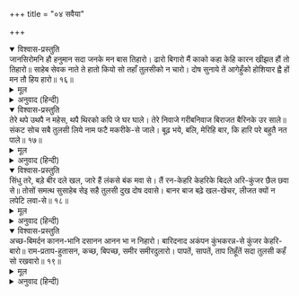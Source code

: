 +++
title = "०४ सवैया"

+++


<details open><summary>विश्वास-प्रस्तुति</summary>
जानसिरोमनि हौ हनुमान सदा जनके मन बास तिहारो।  
ढारो बिगारो मैं काको कहा केहि कारन खीझत हौं तो तिहारो॥  
साहेब सेवक नाते ते हातो कियो सो तहाँ तुलसीको न चारो।  
दोष सुनाये तें आगेहुँको होशियार ह्वै हों मन तौ हिय हारो॥ १६॥
</details>

<details><summary>मूल</summary>

जानसिरोमनि हौ हनुमान सदा जनके मन बास तिहारो।  
ढारो बिगारो मैं काको कहा केहि कारन खीझत हौं तो तिहारो॥  
साहेब सेवक नाते ते हातो कियो सो तहाँ तुलसीको न चारो।  
दोष सुनाये तें आगेहुँको होशियार ह्वै हों मन तौ हिय हारो॥ १६॥
</details>

<details><summary>अनुवाद (हिन्दी)</summary>

भावार्थ—हे हनुमान् जी! आप ज्ञानशिरोमणि हैं और सेवकोंके मनमें आपका सदा निवास है। मैं किसीका क्या गिराता वा बिगाड़ता हूँ। फिर आप किस कारण अप्रसन्न हैं, मैं तो आपका दास हूँ। हे स्वामी! आपने मुझे सेवकके नातेसे च्युत कर दिया, इसमें तुलसीका कोई वश नहीं है। यद्यपि मन हृदयमें हार गया है तो भी मेरा अपराध सुना दीजिये, जिसमें आगेके लिये होशियार हो जाऊँ॥ १६॥
</details>

<details open><summary>विश्वास-प्रस्तुति</summary>
तेरे थपे उथपै न महेस, थपै थिरको कपि जे घर घाले।  
तेरे निवाजे गरीबनिवाज बिराजत बैरिनके उर साले॥  
संकट सोच सबै तुलसी लिये नाम फटै मकरीके-से जाले।  
बूढ़ भये, बलि, मेरिहि बार, कि हारि परे बहुतै नत पाले॥ १७॥
</details>

<details><summary>मूल</summary>

तेरे थपे उथपै न महेस, थपै थिरको कपि जे घर घाले।  
तेरे निवाजे गरीबनिवाज बिराजत बैरिनके उर साले॥  
संकट सोच सबै तुलसी लिये नाम फटै मकरीके-से जाले।  
बूढ़ भये, बलि, मेरिहि बार, कि हारि परे बहुतै नत पाले॥ १७॥
</details>

<details><summary>अनुवाद (हिन्दी)</summary>

भावार्थ—हे वानरराज! आपके बसाये हुएको शंकर भगवान् भी नहीं उजाड़ सकते और जिस घरको आपने नष्ट कर दिया उसको कौन बसा सकता है? हे गरीबनिवाज! आप जिसपर प्रसन्न हुए, वे शत्रुओंके हृदयमें पीड़ारूप होकर विराजते हैं। तुलसीदासजी कहते हैं, आपका नाम लेनेसे सम्पूर्ण संकट और सोच मकड़ीके जालेके समान फट जाते हैं। बलिहारी! क्या आप मेरी ही बार बूढ़े हो गये अथवा बहुत-से गरीबोंका पालन करते-करते अब थक गये हैं? (इसीसे मेरा संकट दूर करनेमें ढील कर रहे हैं)॥ १७॥
</details>

<details open><summary>विश्वास-प्रस्तुति</summary>
सिंधु तरे, बड़े बीर दले खल, जारे हैं लंकसे बंक मवा से।  
तैं रन-केहरि केहरिके बिदले अरि-कुंजर छैल छवा से॥  
तोसों समत्थ सुसाहेब सेइ सहै तुलसी दुख दोष दवासे।  
बानर बाज बढ़े खल-खेचर, लीजत क्यों न लपेटि लवा-से॥ १८॥
</details>

<details><summary>मूल</summary>

सिंधु तरे, बड़े बीर दले खल, जारे हैं लंकसे बंक मवा से।  
तैं रन-केहरि केहरिके बिदले अरि-कुंजर छैल छवा से॥  
तोसों समत्थ सुसाहेब सेइ सहै तुलसी दुख दोष दवासे।  
बानर बाज बढ़े खल-खेचर, लीजत क्यों न लपेटि लवा-से॥ १८॥
</details>

<details><summary>अनुवाद (हिन्दी)</summary>

भावार्थ—आपने समुद्र लाँघकर बड़े-बड़े दुष्ट राक्षसोंका विनाश करके लंका-जैसे विकट गढ़को जलाया। हे संग्रामरूपी वनके सिंह! राक्षस शत्रु बने-ठने हाथीके बच्चेके समान थे, आपने उनको सिंहकी भाँति विनष्ट कर डाला। आपके बराबर समर्थ और अच्छे स्वामीकी सेवा करते हुए तुलसी दोष और दुःखकी आगको सहन करे [यह आश्चर्यकी बात है]। हे वानररूपी बाज! बहुत-से दुष्टजनरूपी पक्षी बढ़ गये हैं, उनको आप बटेरके समान क्यों नहीं लपेट लेते?॥ १८॥
</details>

<details open><summary>विश्वास-प्रस्तुति</summary>
अच्छ-बिमर्दन कानन-भानि दसानन आनन भा न निहारो।  
बारिदनाद अकंपन कुंभकरन्न-से कुंजर केहरि-बारो॥  
राम-प्रताप-हुतासन, कच्छ, बिपच्छ, समीर समीरदुलारो।  
पापतें, सापतें, ताप तिहूँतें सदा तुलसी कहँ सो रखवारो॥ १९॥
</details>

<details><summary>मूल</summary>

अच्छ-बिमर्दन कानन-भानि दसानन आनन भा न निहारो।  
बारिदनाद अकंपन कुंभकरन्न-से कुंजर केहरि-बारो॥  
राम-प्रताप-हुतासन, कच्छ, बिपच्छ, समीर समीरदुलारो।  
पापतें, सापतें, ताप तिहूँतें सदा तुलसी कहँ सो रखवारो॥ १९॥
</details>

<details><summary>अनुवाद (हिन्दी)</summary>

भावार्थ—हे अक्षयकुमारको मारनेवाले हनुमान् जी! आपने अशोक-वाटिकाको विध्वंस किया और रावण-जैसे प्रतापी योद्धाके मुखके तेजकी ओर देखातक नहीं अर्थात् उसकी कुछ भी परवाह नहीं की। आप मेघनाद, अकम्पन और कुम्भकर्ण-सरीखे हाथियोंके मदको चूर्ण करनेमें किशोरावस्थाके सिंह हैं। विपक्षरूप तिनकोंके ढेरके लिये भगवान् रामका प्रताप अग्नितुल्य है और पवनकुमार उसके लिये पवनरूप हैं। वे पवननन्दन ही तुलसीदासको सर्वदा पाप, शाप और संताप—तीनोंसे बचानेवाले हैं॥ १९॥
</details>
